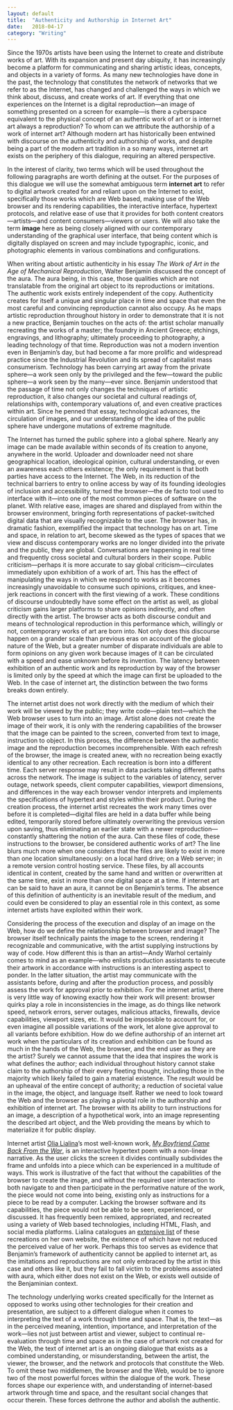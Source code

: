 ```yaml
---
layout: default
title:  "Authenticity and Authorship in Internet Art"
date:   2018-04-17
category: "Writing"
---
```

Since the 1970s artists have been using the Internet to create and distribute works of art. With its expansion and present day ubiquity, it has increasingly become a platform for communicating and sharing artistic ideas, concepts, and objects in a variety of forms. As many new technologies have done in the past, the technology that constitutes the network of networks that we refer to as the Internet, has changed and challenged the ways in which we think about, discuss, and create works of art. If everything that one experiences on the Internet is a digital reproduction—an image of something presented on a screen for example—is there a cyberspace equivalent to the physical concept of an authentic work of art or is internet art always a reproduction? To whom can we attribute the authorship of a work of internet art? Although modern art has historically been entwined with discourse on the authenticity and authorship of works, and despite being a part of the modern art tradition in a so many ways, internet art exists on the periphery of this dialogue, requiring an altered perspective.

In the interest of clarity, two terms which will be used throughout the following paragraphs are worth defining at the outset. For the purposes of this dialogue we will use the somewhat ambiguous term __internet art__ to refer to digital artwork created for and reliant upon on the Internet to exist, specifically those works which are Web based, making use of the Web browser and its rendering capabilities, the interactive interface, hypertext protocols, and relative ease of use that it provides for both content creators—artists—and content consumers—viewers or users. We will also take the term __image__ here as being closely aligned with our contemporary understanding of the graphical user interface, that being content which is digitally displayed on screen and may include typographic, iconic, and photographic elements in various combinations and configurations.

When writing about artistic authenticity in his essay _The Work of Art in the Age of Mechanical Reproduction_, Walter Benjamin discussed the concept of the aura. The aura being, in this case, those qualities which are not translatable from the original art object to its reproductions or imitations. The authentic work exists entirely independent of the copy. Authenticity creates for itself a unique and singular place in time and space that even the most careful and convincing reproduction cannot also occupy. As he maps artistic reproduction throughout history in order to demonstrate that it is not a new practice, Benjamin touches on the acts of: the artist scholar manually recreating the works of a master; the foundry in Ancient Greece; etchings, engravings, and lithography; ultimately proceeding to photography, a leading technology of that time. Reproduction was not a modern invention even in Benjamin’s day, but had become a far more prolific and widespread practice since the Industrial Revolution and its spread of capitalist mass consumerism. Technology has been carrying art away from the private sphere—a work seen only by the privileged and the few—toward the public sphere—a work seen by the many—ever since. Benjamin understood that the passage of time not only changes the techniques of artistic reproduction, it also changes our societal and cultural readings of, relationships with, contemporary valuations of, and even creative practices within art. Since he penned that essay, technological advances, the circulation of images, and our understanding of the idea of the public sphere have undergone mutations of extreme magnitude.

The Internet has turned the public sphere into a global sphere. Nearly any image can be made available within seconds of its creation to anyone, anywhere in the world. Uploader and downloader need not share geographical location, ideological opinion, cultural understanding, or even an awareness each others existence; the only requirement is that both parties have access to the Internet. The Web, in its reduction of the technical barriers to entry to online access by way of its founding ideologies of inclusion and accessibility, turned the browser—the de facto tool used to interface with it—into one of the most common pieces of software on the planet. With relative ease, images are shared and displayed from within the browser environment, bringing forth representations of packet-switched digital data that are visually recognizable to the user. The browser has, in dramatic fashion, exemplified the impact that technology has on art. Time and space, in relation to art, become skewed as the types of spaces that we view and discuss contemporary works are no longer divided into the private and the public, they are global. Conversations are happening in real time and frequently cross societal and cultural borders in their scope. Public criticism—perhaps it is more accurate to say global criticism—circulates immediately upon exhibition of a work of art. This has the effect of manipulating the ways in which we respond to works as it becomes increasingly unavoidable to consume such opinions, critiques, and knee-jerk reactions in concert with the first viewing of a work. These conditions of discourse undoubtedly have some effect on the artist as well, as global criticism gains larger platforms to share opinions indirectly, and often directly with the artist. The browser acts as both discourse conduit and means of technological reproduction in this performance which, willingly or not, contemporary works of art are born into. Not only does this discourse happen on a grander scale than previous eras on account of the global nature of the Web, but a greater number of disparate individuals are able to form opinions on any given work because images of it can be circulated with a speed and ease unknown before its invention. The latency between exhibition of an authentic work and its reproduction by way of the browser is limited only by the speed at which the image can first be uploaded to the Web. In the case of internet art, the distinction between the two forms breaks down entirely.

The internet artist does not work directly with the medium of which their work will be viewed by the public; they write code—plain text—which the Web browser uses to turn into an image. Artist alone does not create the image of their work, it is only with the rendering capabilities of the browser that the image can be painted to the screen, converted from text to image, instruction to object. In this process, the difference between the authentic image and the reproduction becomes incomprehensible. With each refresh of the browser, the image is created anew, with no recreation being exactly identical to any other recreation. Each recreation is born into a different time. Each server response may result in data packets taking different paths across the network. The image is subject to the variables of latency, server outage, network speeds, client computer capabilities, viewport dimensions, and differences in the way each browser vendor interprets and implements the specifications of hypertext and styles within their product. During the creation process, the internet artist recreates the work many times over before it is completed—digital files are held in a data buffer while being edited, temporarily stored before ultimately overwriting the previous version upon saving, thus eliminating an earlier state with a newer reproduction—constantly shattering the notion of the aura. Can these files of code, these instructions to the browser, be considered authentic works of art? The line blurs much more when one considers that the files are likely to exist in more than one location simultaneously: on a local hard drive; on a Web server; in a remote version control hosting service. These files, by all accounts identical in content, created by the same hand and written or overwritten at the same time, exist in more than one digital space at a time. If internet art can be said to have an aura, it cannot be on Benjamin’s terms. The absence of this definition of authenticity is an inevitable result of the medium, and could even be considered to play an essential role in this context, as some internet artists have exploited within their work.

Considering the process of the execution and display of an image on the Web, how do we define the relationship between browser and image? The browser itself technically paints the image to the screen, rendering it recognizable and communicative, with the artist supplying instructions by way of code. How different this is than an artist—Andy Warhol certainly comes to mind as an example—who enlists production assistants to execute their artwork in accordance with instructions is an interesting aspect to ponder. In the latter situation, the artist may communicate with the assistants before, during and after the production process, and possibly assess the work for approval prior to exhibition. For the internet artist, there is very little way of knowing exactly how their work will present: browser quirks play a role in inconsistencies in the image, as do things like network speed, network errors, server outages, malicious attacks, firewalls, device capabilities, viewport sizes, etc. It would be impossible to account for, or even imagine all possible variations of the work, let alone give approval to all variants before exhibition. How do we define authorship of an internet art work when the particulars of its creation and exhibition can be found as much in the hands of the Web, the browser, and the end user as they are the artist? Surely we cannot assume that the idea that inspires the work is what defines the author; each individual throughout history cannot stake claim to the authorship of their every fleeting thought, including those in the majority which likely failed to gain a material existence. The result would be an upheaval of the entire concept of authority; a reduction of societal value in the image, the object, and language itself. Rather we need to look toward the Web and the browser as playing a pivotal role in the authorship and exhibition of internet art. The browser with its ability to turn instructions for an image, a description of a hypothetical work, into an image representing the described art object, and the Web providing the means by which to materialize it for public display.

Internet artist [Olia Lialina](http://art.teleportacia.org/)’s most well-known work, _[My Boyfriend Came Back From the War](http://www.teleportacia.org/war/)_, is an interactive hypertext poem with a non-linear narrative. As the user clicks the screen it divides continually subdivides the frame and unfolds into a piece which can be experienced in a multitude of ways. This work is illustrative of the fact that without the capabilities of the browser to create the image, and without the required user interaction to both navigate to and then participate in the performative nature of the work, the piece would not come into being, existing only as instructions for a piece to be read by a computer. Lacking the browser software and its capabilities, the piece would not be able to be seen, experienced, or discussed. It has frequently been remixed, appropriated, and recreated using a variety of Web based technologies, including HTML, Flash, and social media platforms. Lialina catalogues an [extensive list](http://myboyfriendcamebackfromth.ewar.ru/) of these recreations on her own website, the existence of which have not reduced the perceived value of her work. Perhaps this too serves as evidence that Benjamin’s framework of authenticity cannot be applied to internet art, as the imitations and reproductions are not only embraced by the artist in this case and others like it, but they fail to fall victim to the problems associated with aura, which either does not exist on the Web, or exists well outside of the Benjaminian context.

The technology underlying works created specifically for the Internet as opposed to works using other technologies for their creation and presentation, are subject to a different dialogue when it comes to interpreting the text of a work through time and space. That is, the text—as in the perceived meaning, intention, importance, and interpretation of the work—lies not just between artist and viewer, subject to continual re-evaluation through time and space as in the case of artwork not created for the Web, the text of internet art is an ongoing dialogue that exists as a combined understanding, or misunderstanding, between the artist, the viewer, the browser, and the network and protocols that constitute the Web. To omit these two middlemen, the browser and the Web, would be to ignore two of the most powerful forces within the dialogue of the work. These forces shape our experience with, and understanding of internet-based artwork through time and space, and the resultant social changes that occur therein. These forces dethrone the author and abolish the authentic.
